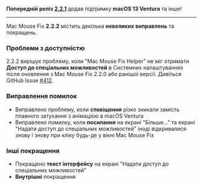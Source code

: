 **Попередній реліз** [**2.2.1**](https://github.com/noah-nuebling/mac-mouse-fix/releases/tag/2.2.1) додав підтримку **macOS 13 Ventura** та інше!

---

Mac Mouse Fix **2.2.2** містить декілька **невеликих виправлень** та покращень.

### Проблеми з доступністю

2.2.2 вирішує проблему, коли "Mac Mouse Fix Helper" не міг отримати **Доступ до спеціальних можливостей** в Системних налаштуваннях після оновлення з Mac Mouse Fix 2.2.0 або ранішої версії. Дивіться GitHub Issue [#412](https://github.com/noah-nuebling/mac-mouse-fix/issues/412).

### Виправлення помилок

- Виправлено проблему, коли **сповіщення** різко зникали замість плавного затухання з анімацією в macOS Ventura
- Виправлено помилку, коли **посилання** на екрані "Більше..." та екрані "Надати доступ до спеціальних можливостей" іноді відкривалися знову і знову при кліку будь-де у вікні Mac Mouse Fix

### Інші покращення

- Покращено **текст інтерфейсу** на екрані "Надати доступ до спеціальних можливостей"
- **Внутрішні** покращення